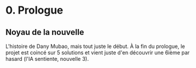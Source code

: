 # 0. Prologue

## Noyau de la nouvelle

L'histoire de Dany Mubao, mais tout juste le début. À la fin du prologue, le projet est coincé sur 5 solutions et vient juste d'en découvrir une 6ième par hasard (l'IA sentiente, nouvelle 3).



